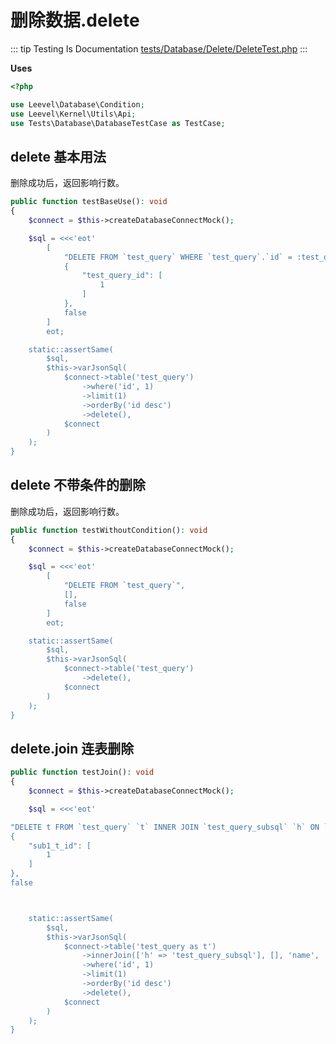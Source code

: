 # 删除数据.delete

::: tip Testing Is Documentation
[tests/Database/Delete/DeleteTest.php](https://github.com/hunzhiwange/framework/blob/master/tests/Database/Delete/DeleteTest.php)
:::

**Uses**

``` php
<?php

use Leevel\Database\Condition;
use Leevel\Kernel\Utils\Api;
use Tests\Database\DatabaseTestCase as TestCase;
```

## delete 基本用法

删除成功后，返回影响行数。

``` php
public function testBaseUse(): void
{
    $connect = $this->createDatabaseConnectMock();

    $sql = <<<'eot'
        [
            "DELETE FROM `test_query` WHERE `test_query`.`id` = :test_query_id ORDER BY `test_query`.`id` DESC LIMIT 1",
            {
                "test_query_id": [
                    1
                ]
            },
            false
        ]
        eot;

    static::assertSame(
        $sql,
        $this->varJsonSql(
            $connect->table('test_query')
                ->where('id', 1)
                ->limit(1)
                ->orderBy('id desc')
                ->delete(),
            $connect
        )
    );
}
```

## delete 不带条件的删除

删除成功后，返回影响行数。

``` php
public function testWithoutCondition(): void
{
    $connect = $this->createDatabaseConnectMock();

    $sql = <<<'eot'
        [
            "DELETE FROM `test_query`",
            [],
            false
        ]
        eot;

    static::assertSame(
        $sql,
        $this->varJsonSql(
            $connect->table('test_query')
                ->delete(),
            $connect
        )
    );
}
```

## delete.join 连表删除

``` php
public function testJoin(): void
{
    $connect = $this->createDatabaseConnectMock();

    $sql = <<<'eot'

"DELETE t FROM `test_query` `t` INNER JOIN `test_query_subsql` `h` ON `h`.`name` = `t`.`name` WHERE `t`.`id` = :sub1_t_id",
{
    "sub1_t_id": [
        1
    ]
},
false



    static::assertSame(
        $sql,
        $this->varJsonSql(
            $connect->table('test_query as t')
                ->innerJoin(['h' => 'test_query_subsql'], [], 'name', '=', Condition::raw('[t.name]'))
                ->where('id', 1)
                ->limit(1)
                ->orderBy('id desc')
                ->delete(),
            $connect
        )
    );
}
```